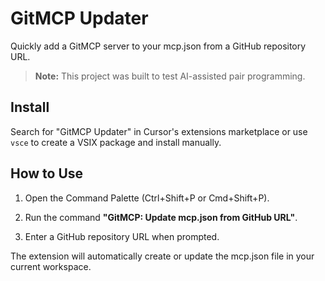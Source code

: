 GitMCP Updater
==============

Quickly add a GitMCP server to your mcp.json from a GitHub repository URL.

> **Note:** This project was built to test AI-assisted pair programming.

Install
-------
Search for "GitMCP Updater" in Cursor's extensions marketplace or use `vsce` to create a VSIX package and install manually.

How to Use
----------

1.  Open the Command Palette (Ctrl+Shift+P or Cmd+Shift+P).
    
2.  Run the command **"GitMCP: Update mcp.json from GitHub URL"**.
    
3.  Enter a GitHub repository URL when prompted.
    

The extension will automatically create or update the mcp.json file in your current workspace.
